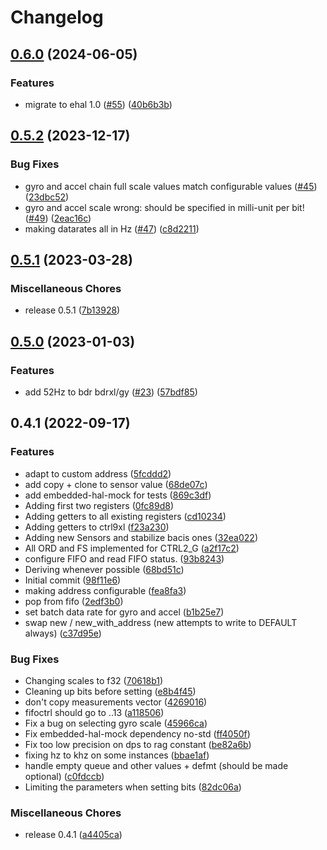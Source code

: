 # Changelog

## [0.6.0](https://github.com/sousandrei/ism330dhcx/compare/v0.5.2...v0.6.0) (2024-06-05)


### Features

* migrate to ehal 1.0 ([#55](https://github.com/sousandrei/ism330dhcx/issues/55)) ([40b6b3b](https://github.com/sousandrei/ism330dhcx/commit/40b6b3bf6a35c37dce4e05ed6aff8b683b8131a3))

## [0.5.2](https://github.com/sousandrei/ism330dhcx/compare/v0.5.1...v0.5.2) (2023-12-17)


### Bug Fixes

* gyro and accel chain full scale values match configurable values ([#45](https://github.com/sousandrei/ism330dhcx/issues/45)) ([23dbc52](https://github.com/sousandrei/ism330dhcx/commit/23dbc52c8631a96d4dd7ce4c08c81a1ca48e603a))
* gyro and accel scale wrong: should be specified in milli-unit per bit! ([#49](https://github.com/sousandrei/ism330dhcx/issues/49)) ([2eac16c](https://github.com/sousandrei/ism330dhcx/commit/2eac16c615abcd4d0fb521023ab4cd479c497675))
* making datarates all in Hz ([#47](https://github.com/sousandrei/ism330dhcx/issues/47)) ([c8d2211](https://github.com/sousandrei/ism330dhcx/commit/c8d2211f50f092102874f422de4ec4570c4ad6d1))

## [0.5.1](https://github.com/sousandrei/ism330dhcx/compare/v0.5.0...v0.5.1) (2023-03-28)


### Miscellaneous Chores

* release 0.5.1 ([7b13928](https://github.com/sousandrei/ism330dhcx/commit/7b13928ebeecc9a12a4b2b56ebaf6b42fed8e401))

## [0.5.0](https://github.com/sousandrei/ism330dhcx/compare/v0.4.1...v0.5.0) (2023-01-03)


### Features

* add 52Hz to bdr bdrxl/gy ([#23](https://github.com/sousandrei/ism330dhcx/issues/23)) ([57bdf85](https://github.com/sousandrei/ism330dhcx/commit/57bdf852f9117863ada543be89277a74089de7ca))

## 0.4.1 (2022-09-17)


### Features

* adapt to custom address ([5fcddd2](https://github.com/sousandrei/ism330dhcx/commit/5fcddd228a76ae833d37f66bbe0dafffe8432b22))
* add copy + clone to sensor value ([68de07c](https://github.com/sousandrei/ism330dhcx/commit/68de07cd23b1712df0f17920f13157918020673a))
* add embedded-hal-mock for tests ([869c3df](https://github.com/sousandrei/ism330dhcx/commit/869c3df1755b3cb9db0628ebfe3ee3e56076978a))
* Adding first two registers ([0fc89d8](https://github.com/sousandrei/ism330dhcx/commit/0fc89d828166a76fd5f69e8e9cc9beaf77b32b39))
* Adding getters to all existing registers ([cd10234](https://github.com/sousandrei/ism330dhcx/commit/cd1023422ad1a5b5fed0c769962e83cfcbf01b6d))
* Adding getters to ctrl9xl ([f23a230](https://github.com/sousandrei/ism330dhcx/commit/f23a23072d2eb7da608d0b6e4c5c35466da1ad26))
* Adding new Sensors and stabilize bacis ones ([32ea022](https://github.com/sousandrei/ism330dhcx/commit/32ea022ebc24199b650c6dd858685fea8867bf29))
* All ORD and FS implemented for CTRL2_G ([a2f17c2](https://github.com/sousandrei/ism330dhcx/commit/a2f17c2e0b732397e2b6bd8763d0a4d6b5038de6))
* configure FIFO and read FIFO status. ([93b8243](https://github.com/sousandrei/ism330dhcx/commit/93b8243268529aefd2d3a1c538d9aa16c5cb20b0))
* Deriving whenever possible ([68bd51c](https://github.com/sousandrei/ism330dhcx/commit/68bd51c5d0c55b0a4111157234a93bde0e8c5c36))
* Initial commit ([98f11e6](https://github.com/sousandrei/ism330dhcx/commit/98f11e62ae165a0210a8652f94c59e262aa8509c))
* making address configurable ([fea8fa3](https://github.com/sousandrei/ism330dhcx/commit/fea8fa31427384429f45945cad13cf0623ad112e))
* pop from fifo ([2edf3b0](https://github.com/sousandrei/ism330dhcx/commit/2edf3b05c209001b646761e298aa764424caa572))
* set batch data rate for gyro and accel ([b1b25e7](https://github.com/sousandrei/ism330dhcx/commit/b1b25e7f9e4b1169fd3da06eec037644087fc008))
* swap new / new_with_address (new attempts to write to DEFAULT always) ([c37d95e](https://github.com/sousandrei/ism330dhcx/commit/c37d95ef0606429552834461c2515900f44b341a))


### Bug Fixes

* Changing scales to f32 ([70618b1](https://github.com/sousandrei/ism330dhcx/commit/70618b117c8e6fad94bd7b729b75228a24e895ec))
* Cleaning up bits before setting ([e8b4f45](https://github.com/sousandrei/ism330dhcx/commit/e8b4f4569f9692ce756738b456a3bc70341ee70a))
* don't copy measurements vector ([4269016](https://github.com/sousandrei/ism330dhcx/commit/4269016d1d0404ccee9db8f23908d99866ada49e))
* fifoctrl should go to ..13 ([a118506](https://github.com/sousandrei/ism330dhcx/commit/a11850632d014e26e244ec9bb3f70db9ac7bb4bf))
* Fix a bug on selecting gyro scale ([45966ca](https://github.com/sousandrei/ism330dhcx/commit/45966caf816dab44e69b0b295db69a098aabe9fe))
* Fix embedded-hal-mock dependency no-std ([ff4050f](https://github.com/sousandrei/ism330dhcx/commit/ff4050f295ad57dd14ab9f267c77d5ddb12ddc6a))
* Fix too low precision on dps to rag constant ([be82a6b](https://github.com/sousandrei/ism330dhcx/commit/be82a6baf2b4d3b6089f385e5ccc9640f1b2182c))
* fixing hz to khz on some instances ([bbae1af](https://github.com/sousandrei/ism330dhcx/commit/bbae1afa7a913a404aa7e79f5c05ad7e80da436b))
* handle empty queue and other values + defmt (should be made optional) ([c0fdccb](https://github.com/sousandrei/ism330dhcx/commit/c0fdccb31842cef700988b1e5316a97b5df5343a))
* Limiting the parameters when setting bits ([82dc06a](https://github.com/sousandrei/ism330dhcx/commit/82dc06ad5a7ed99343a024a8e5499626dfbafbd6))


### Miscellaneous Chores

* release 0.4.1 ([a4405ca](https://github.com/sousandrei/ism330dhcx/commit/a4405ca7bde3c3895e533aa162ebb35aac0dc941))
